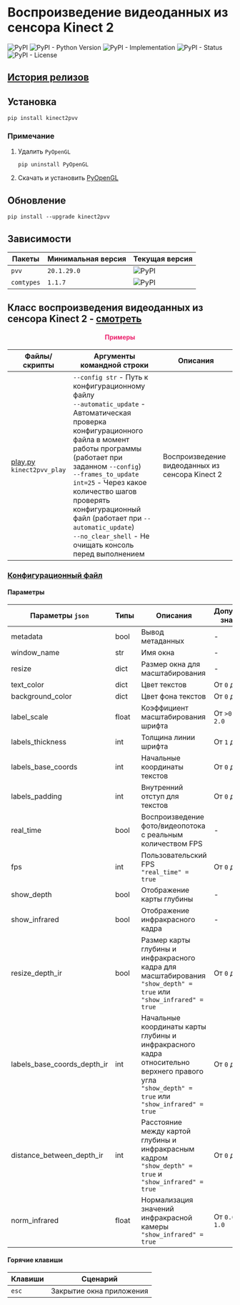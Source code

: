 # Воспроизведение видеоданных из сенсора Kinect 2

![PyPI](https://img.shields.io/pypi/v/kinect2pvv)
![PyPI - Python Version](https://img.shields.io/pypi/pyversions/kinect2pvv)
![PyPI - Implementation](https://img.shields.io/pypi/implementation/kinect2pvv)
![PyPI - Status](https://img.shields.io/pypi/status/kinect2pvv)
![PyPI - License](https://img.shields.io/pypi/l/kinect2pvv)

## [История релизов](https://github.com/DmitryRyumin/pkgs/blob/master/kinect2pvv/NOTES.md)

## Установка

```shell script
pip install kinect2pvv
```

### Примечание

1. Удалить `PyOpenGL`

    ```shell script
    pip uninstall PyOpenGL
    ```

2. Скачать и установить [PyOpenGL](https://www.lfd.uci.edu/~gohlke/pythonlibs/#pyopengl)

## Обновление

```shell script
pip install --upgrade kinect2pvv
```

## Зависимости

| Пакеты | Минимальная версия | Текущая версия |
| ------ | ------------------ | -------------- |
`pvv` | `20.1.29.0` | ![PyPI](https://img.shields.io/pypi/v/pvv) |
`comtypes` | `1.1.7` | ![PyPI](https://img.shields.io/pypi/v/comtypes) |

## Класс воспроизведения видеоданных из сенсора Kinect 2 - [смотреть](https://github.com/DmitryRyumin/pkgs/blob/master/kinect2pvv/kinect2pvv/viewer.py)

<h4 align="center"><span style="color:#EC256F;">Примеры</span></h4>

| Файлы/скрипты | Аргументы командной строки | Описания |
| ------------- | -------------------------- | -------- |
| [play.py](https://github.com/DmitryRyumin/pkgs/blob/master/kinect2pvv/kinect2pvv/samples/play.py)<br>`kinect2pvv_play` | `--config str` - Путь к конфигурационному файлу<br>`--automatic_update` - Автоматическая проверка конфигурационного файла в момент работы программы (работает при заданном `--config`)<br>`--frames_to_update int=25` - Через какое количество шагов проверять конфигурационный файл (работает при `--automatic_update`)<br>`--no_clear_shell` - Не очищать консоль перед выполнением | Воспроизведение видеоданных из сенсора Kinect 2 |

### [Конфигурационный файл](https://github.com/DmitryRyumin/pkgs/blob/master/kinect2pvv/kinect2pvv/configs/config.json)

#### Параметры

| Параметры `json` | Типы | Описания | Допустимые значения |
| ---------------- | ---  | -------- | ------------------- |
| metadata | bool | Вывод метаданных | - |
| window_name | str | Имя окна | - |
| resize | dict | Размер окна для масштабирования | - |
| text_color | dict | Цвет текстов | От `0` до `255` |
| background_color | dict | Цвет фона текстов | От `0` до `255` |
| label_scale | float | Коэффициент масштабирования шрифта | От `>0.0` до `2.0` |
| labels_thickness | int | Толщина линии шрифта | От `1` до `4` |
| labels_base_coords | int | Начальные координаты текстов | От `0` до `100` |
| labels_padding | int | Внутренний отступ для текстов | От `0` до `30` |
| real_time | bool | Воспроизведение фото/видеопотока с реальным количеством FPS | - |
| fps | int | Пользовательский FPS<br>`"real_time" = true` | От `0` до `60` |
| show_depth | bool | Отображение карты глубины | - |
| show_infrared | bool | Отображение инфракрасного кадра | - |
| resize_depth_ir | bool | Размер карты глубины и инфракрасного кадра для масштабирования<br>`"show_depth" = true` или `"show_infrared" = true` | От `0` до `512` |
| labels_base_coords_depth_ir | int | Начальные координаты карты глубины и инфракрасного кадра относительно верхнего правого угла<br>`"show_depth" = true` или `"show_infrared" = true` | От `0` до `100` |
| distance_between_depth_ir | int | Расстояние между картой глубины и инфракрасным кадром<br>`"show_depth" = true` и `"show_infrared" = true` | От `0` до `50` |
| norm_infrared | float | Нормализация значений инфракрасной камеры<br>`"show_infrared" = true` | От `0.01` до `1.0` |

#### Горячие клавиши

| Клавиши | Сценарий |
| ------- | -------  |
| `esc` | Закрытие окна приложения |